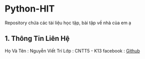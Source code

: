 # Python-HIT
  Repository chứa các tài liệu học tập, bài tập về nhà của em ạ
## 1. Thông Tin Liên Hệ 
  Họ Và Tên : Nguyễn Viết Trí 
  Lớp : CNTT5 - K13
  facebook : [Github](https://www.facebook.com/viettriit2110)
